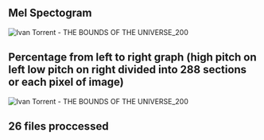 

## Mel Spectogram
![Ivan Torrent - THE BOUNDS OF THE UNIVERSE_200](https://user-images.githubusercontent.com/59181775/80721741-dd754d80-8afe-11ea-81c1-1f8cd566c35e.png)



## Percentage from left to right graph (high pitch on left low pitch on right divided into 288 sections or each pixel of image)
![Ivan Torrent - THE BOUNDS OF THE UNIVERSE_200](https://user-images.githubusercontent.com/59181775/80721392-72c41200-8afe-11ea-8474-f74cd1ceda25.png)


## 26 files proccessed
